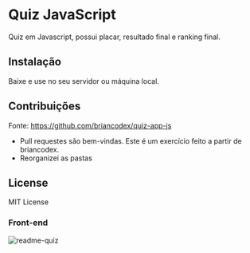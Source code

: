 # Quiz JavaScript

Quiz em Javascript, possui placar, resultado final e ranking final.

## Instalação

Baixe e use no seu servidor ou máquina local.

## Contribuições

Fonte: https://github.com/briancodex/quiz-app-js

- Pull requestes são bem-vindas. Este é um exercício feito a partir de briancodex. 
- Reorganizei as pastas

## License

MIT License

### Front-end
![readme-quiz](https://user-images.githubusercontent.com/101511919/163269083-96063270-dfea-41cf-ba71-193bc1748978.gif)
